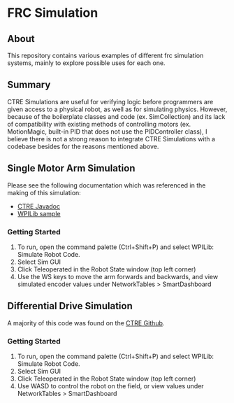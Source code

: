 # FRC Simulation

## About

This repository contains various examples of different frc simulation systems, mainly to explore possible uses for each one.

## Summary

CTRE Simulations are useful for verifying logic before programmers are given access to a physical robot, as well as for simulating physics. However, because of the boilerplate classes and code (ex. SimCollection) and its lack of compatibility with existing methods of controlling motors (ex. MotionMagic, built-in PID that does not use the PIDController class), I believe there is not a strong reason to integrate CTRE Simulations with a codebase besides for the reasons mentioned above.

## Single Motor Arm Simulation

Please see the following documentation which was referenced in the making of this simulation:
* [CTRE Javadoc](https://first.wpi.edu/wpilib/allwpilib/docs/release/java/edu/wpi/first/wpilibj/simulation/SingleJointedArmSim.html)
* [WPILib sample](https://github.com/mcm001/allwpilib/tree/state-space-v2/wpilibjExamples/src/main/java/edu/wpi/first/wpilibj/examples/armsimulation)

### Getting Started

1. To run, open the command palette (Ctrl+Shift+P) and select WPILib: Simulate Robot Code.
2. Select Sim GUI
3. Click Teleoperated in the Robot State window (top left corner)
4. Use the WS keys to move the arm forwards and backwards, and view simulated encoder values under NetworkTables > SmartDashboard

## Differential Drive Simulation

A majority of this code was found on the [CTRE Github](https://github.com/CrossTheRoadElec/Phoenix-Examples-Languages).

### Getting Started

1. To run, open the command palette (Ctrl+Shift+P) and select WPILib: Simulate Robot Code.
2. Select Sim GUI
3. Click Teleoperated in the Robot State window (top left corner)
4. Use WASD to control the robot on the field, or view values under NetworkTables > SmartDashboard 

